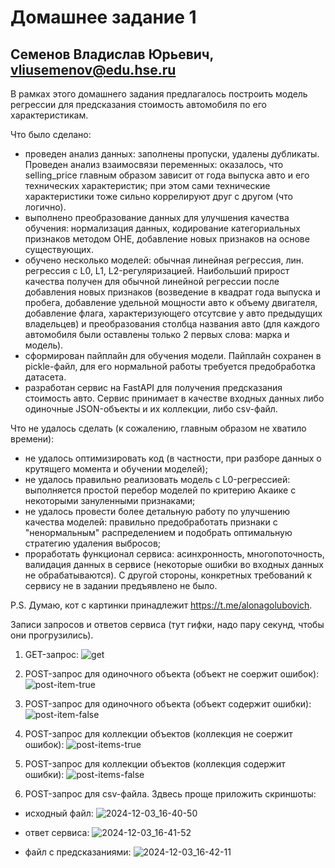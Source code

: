 # Домашнее задание 1
## Семенов Владислав Юрьевич, vliusemenov@edu.hse.ru

В рамках этого домашнего задания предлагалось построить модель регрессии для предсказания стоимость автомобиля по его характеристикам.

Что было сделано:
- проведен анализ данных: заполнены пропуски, удалены дубликаты. Проведен анализ взаимосвязи переменных: оказалось, что selling_price главным образом зависит от года выпуска авто и его технических характеристик; при этом сами технические характеристики тоже сильно коррелируют друг с другом (что логично).
- выполнено преобразование данных для улучшения качества обучения: нормализация данных, кодирование категориальных признаков методом OHE, добавление новых признаков на основе существующих.
- обучено несколько моделей: обычная линейная регрессия, лин. регрессия с L0, L1, L2-регуляризацией. Наибольший прирост качества получен для обычной линейной регрессии после добавления новых признаков (возведение в квадрат года выпуска и пробега, добавление удельной мощности авто к объему двигателя, добавление флага, характеризующего отсутсвие у авто предыдущих владельцев) и преобразования столбца названия авто (для каждого автомобиля были оставлены только 2 первых слова: марка и модель).
- сформирован пайплайн для обучения модели. Пайплайн сохранен в pickle-файл, для его нормальной работы требуется предобработка датасета.
- разработан сервис на FastAPI для получения предсказания стоимость авто. Сервис принимает в качестве входных данных либо одиночные JSON-объекты и их коллекции, либо csv-файл.

Что не удалось сделать (к сожалению, главным образом не хватило времени):
- не удалось оптимизировать код (в частности, при разборе данных о крутящего момента и обучении моделей);
- не удалось правильно реализовать модель с L0-регрессией: выполняется простой перебор моделей по критерию Акаике с некоторыми зануленными признаками;
- не удалось провести более детальную работу по улучшению качества моделей: правильно предобработать признаки с "ненормальным" распределением и подобрать оптимальную стратегию удаления выбросов;
- проработать функционал сервиса: асинхронность, многопоточность, валидация данных в сервисе (некоторые ошибки во входных данных не обрабатываются). С другой стороны, конкретных требований к сервису не в задании предъявлено не было.

P.S. Думаю, кот с картинки принадлежит https://t.me/alonagolubovich.

Записи запросов и ответов сервиса (тут гифки, надо пару секунд, чтобы они прогрузились).
1. GET-запрос:
![get](https://github.com/user-attachments/assets/4d3551ec-f9f6-4133-b0d7-e7ea72fa228a)

2. POST-запрос для одиночного объекта (объект не соержит ошибок):
![post-item-true](https://github.com/user-attachments/assets/2a917b12-934b-4133-9053-16ed8df0be70)

3. POST-запрос для одиночного объекта (объект содержит ошибки):
![post-item-false](https://github.com/user-attachments/assets/77926363-b953-48e7-8493-1924ea29f132)

4. POST-запрос для коллекции объектов (коллекция не соержит ошибок):
![post-items-true](https://github.com/user-attachments/assets/9e773ef1-e1c4-4f51-9b49-a105ea5473de)

5. POST-запрос для коллекции объектов (коллекция содержит ошибки):
![post-items-false](https://github.com/user-attachments/assets/6db26adb-e6f2-49e0-aae8-f5a1ae583283)

6. POST-запрос для csv-файла. Здвесь проще приложить скриншоты:
- исходный файл:
![2024-12-03_16-40-50](https://github.com/user-attachments/assets/eac79b23-b0f0-42a9-84ba-4cb272654cbb)

- ответ сервиса:
![2024-12-03_16-41-52](https://github.com/user-attachments/assets/8c785e46-a4f5-4af2-9037-1b432527b323)

- файл с предсказаниями:
![2024-12-03_16-42-11](https://github.com/user-attachments/assets/97342375-6d6f-40f8-b952-023f8bab11ca)
